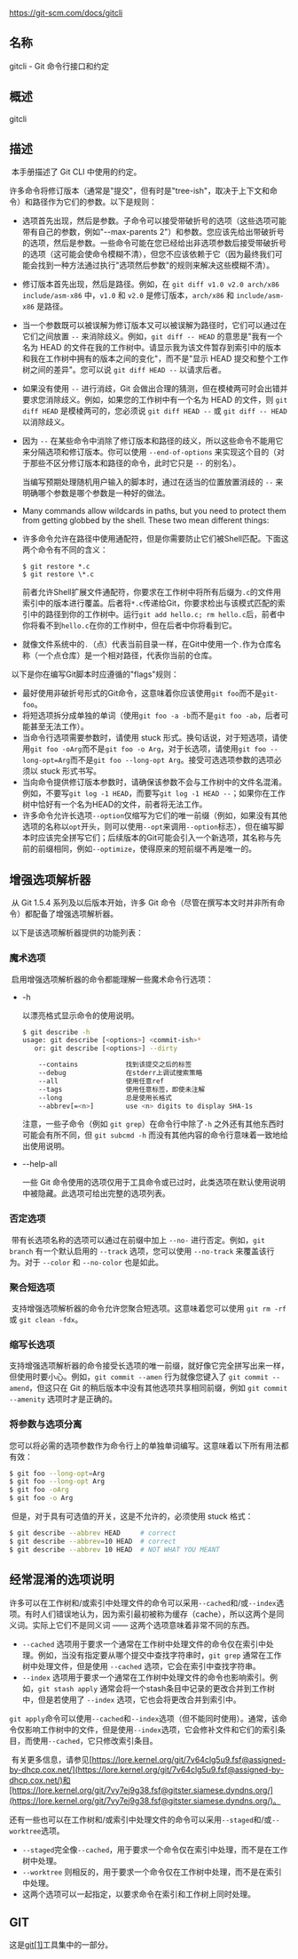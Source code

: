 https://git-scm.com/docs/gitcli

## 名称

gitcli - Git 命令行接口和约定

## 概述

gitcli

## 描述

​	本手册描述了 Git CLI 中使用的约定。

​	许多命令将修订版本（通常是"提交"，但有时是"tree-ish"，取决于上下文和命令）和路径作为它们的参数。以下是规则：

- 选项首先出现，然后是参数。子命令可以接受带破折号的选项（这些选项可能带有自己的参数，例如"--max-parents 2"）和参数。您应该先给出带破折号的选项，然后是参数。一些命令可能在您已经给出非选项参数后接受带破折号的选项（这可能会使命令模糊不清），但您不应该依赖于它（因为最终我们可能会找到一种方法通过执行"选项然后参数"的规则来解决这些模糊不清）。

- 修订版本首先出现，然后是路径。例如，在 `git diff v1.0 v2.0 arch/x86 include/asm-x86` 中，`v1.0` 和 `v2.0` 是修订版本，`arch/x86` 和 `include/asm-x86` 是路径。

- 当一个参数既可以被误解为修订版本又可以被误解为路径时，它们可以通过在它们之间放置 `--` 来消除歧义。例如，`git diff -- HEAD` 的意思是"我有一个名为 HEAD 的文件在我的工作树中。请显示我为该文件暂存到索引中的版本和我在工作树中拥有的版本之间的变化"，而不是"显示 HEAD 提交和整个工作树之间的差异"。您可以说 `git diff HEAD --` 以请求后者。

- 如果没有使用 `--` 进行消歧，Git 会做出合理的猜测，但在模棱两可时会出错并要求您消除歧义。例如，如果您的工作树中有一个名为 HEAD 的文件，则 `git diff HEAD` 是模棱两可的，您必须说 `git diff HEAD --` 或 `git diff -- HEAD` 以消除歧义。

- 因为 `--` 在某些命令中消除了修订版本和路径的歧义，所以这些命令不能用它来分隔选项和修订版本。你可以使用 `--end-of-options` 来实现这个目的（对于那些不区分修订版本和路径的命令，此时它只是 `--` 的别名）。

  当编写预期处理随机用户输入的脚本时，通过在适当的位置放置消歧的 `--` 来明确哪个参数是哪个参数是一种好的做法。

- Many commands allow wildcards in paths, but you need to protect them from getting globbed by the shell. These two mean different things:

- 许多命令允许在路径中使用通配符，但是你需要防止它们被Shell匹配。下面这两个命令有不同的含义：

  ```
  $ git restore *.c
  $ git restore \*.c
  ```

  前者允许Shell扩展文件通配符，你要求在工作树中将所有后缀为`.c`的文件用索引中的版本进行覆盖。后者将`*.c`传递给Git，你要求检出与该模式匹配的索引中的路径到你的工作树中。运行`git add hello.c; rm hello.c`后，前者中你将看不到`hello.c`在你的工作树中，但在后者中你将看到它。

- 就像文件系统中的`.`（点）代表当前目录一样，在Git中使用一个`.`作为仓库名称（一个点仓库）是一个相对路径，代表你当前的仓库。


​	以下是你在编写Git脚本时应遵循的"flags"规则：

- 最好使用非破折号形式的Git命令，这意味着你应该使用`git foo`而不是`git-foo`。
- 将短选项拆分成单独的单词（使用`git foo -a -b`而不是`git foo -ab`，后者可能甚至无法工作）。
- 当命令行选项需要参数时，请使用 stuck 形式。换句话说，对于短选项，请使用`git foo -oArg`而不是`git foo -o Arg`，对于长选项，请使用`git foo --long-opt=Arg`而不是`git foo --long-opt Arg`。接受可选选项参数的选项必须以 stuck 形式书写。
- 当向命令提供修订版本参数时，请确保该参数不会与工作树中的文件名混淆。例如，不要写`git log -1 HEAD`，而要写`git log -1 HEAD --`；如果你在工作树中恰好有一个名为HEAD的文件，前者将无法工作。
- 许多命令允许长选项`--option`仅缩写为它们的唯一前缀（例如，如果没有其他选项的名称以`opt`开头，则可以使用`--opt`来调用`--option`标志），但在编写脚本时应该完全拼写它们；后续版本的Git可能会引入一个新选项，其名称与先前的前缀相同，例如`--optimize`，使得原来的短前缀不再是唯一的。

## 增强选项解析器 

​	从 Git 1.5.4 系列及以后版本开始，许多 Git 命令（尽管在撰写本文时并非所有命令）都配备了增强选项解析器。

​	以下是该选项解析器提供的功能列表：

### 魔术选项 

​	启用增强选项解析器的命令都能理解一些魔术命令行选项：

- -h

  以漂亮格式显示命令的使用说明。

  ```bash
  $ git describe -h
  usage: git describe [<options>] <commit-ish>*
     or: git describe [<options>] --dirty
  
      --contains            找到该提交之后的标签
      --debug               在stderr上调试搜索策略
      --all                 使用任意ref
      --tags                使用任意标签，即使未注解
      --long                总是使用长格式
      --abbrev[=<n>]        use <n> digits to display SHA-1s
  ```

  注意，一些子命令（例如 `git grep`）在命令行中除了`-h` 之外还有其他东西时可能会有所不同，但 `git subcmd -h` 而没有其他内容的命令行意味着一致地给出使用说明。

- --help-all

  一些 Git 命令使用的选项仅用于工具命令或已过时，此类选项在默认使用说明中被隐藏。此选项可给出完整的选项列表。

### 否定选项 

​	带有长选项名称的选项可以通过在前缀中加上 `--no-` 进行否定。例如，`git branch` 有一个默认启用的 `--track` 选项，您可以使用 `--no-track` 来覆盖该行为。对于 `--color` 和 `--no-color` 也是如此。

### 聚合短选项 

​	支持增强选项解析器的命令允许您聚合短选项。这意味着您可以使用 `git rm -rf` 或 `git clean -fdx`。

### 缩写长选项 

​	支持增强选项解析器的命令接受长选项的唯一前缀，就好像它完全拼写出来一样，但使用时要小心。例如，`git commit --amen` 行为就像您键入了 `git commit --amend`，但这只在 Git 的稍后版本中没有其他选项共享相同前缀，例如 `git commit --amenity` 选项时才是正确的。

### 将参数与选项分离 

​	您可以将必需的选项参数作为命令行上的单独单词编写。这意味着以下所有用法都有效：

``` bash
$ git foo --long-opt=Arg
$ git foo --long-opt Arg
$ git foo -oArg
$ git foo -o Arg
```

​	但是，对于具有可选值的开关，这是不允许的，必须使用 stuck 格式：

``` bash
$ git describe --abbrev HEAD     # correct
$ git describe --abbrev=10 HEAD  # correct
$ git describe --abbrev 10 HEAD  # NOT WHAT YOU MEANT
```

## 经常混淆的选项说明 

​	许多可以在工作树和/或索引中处理文件的命令可以采用`--cached`和/或`--index`选项。有时人们错误地认为，因为索引最初被称为缓存（cache），所以这两个是同义词。实际上它们不是同义词 —— 这两个选项意味着非常不同的东西。

- `--cached` 选项用于要求一个通常在工作树中处理文件的命令仅在索引中处理。例如，当没有指定要从哪个提交中查找字符串时，`git grep` 通常在工作树中处理文件，但是使用 `--cached` 选项，它会在索引中查找字符串。
- `--index` 选项用于要求一个通常在工作树中处理文件的命令也影响索引。例如，`git stash apply` 通常会将一个stash条目中记录的更改合并到工作树中，但是若使用了 `--index` 选项，它也会将更改合并到索引中。

​	`git apply`命令可以使用`--cached`和`--index`选项（但不能同时使用）。通常，该命令仅影响工作树中的文件，但是使用`--index`选项，它会修补文件和它们的索引条目，而使用`--cached`，它只修改索引条目。

​	有关更多信息，请参见[https://lore.kernel.org/git/7v64clg5u9.fsf@assigned-by-dhcp.cox.net/](https://lore.kernel.org/git/7v64clg5u9.fsf@assigned-by-dhcp.cox.net/)和[https://lore.kernel.org/git/7vy7ej9g38.fsf@gitster.siamese.dyndns.org/](https://lore.kernel.org/git/7vy7ej9g38.fsf@gitster.siamese.dyndns.org/)。

​	还有一些也可以在工作树和/或索引中处理文件的命令可以采用`--staged`和/或`--worktree`选项。

- `--staged`完全像`--cached`，用于要求一个命令仅在索引中处理，而不是在工作树中处理。
- `--worktree` 则相反的，用于要求一个命令仅在工作树中处理，而不是在索引中处理。
- 这两个选项可以一起指定，以要求命令在索引和工作树上同时处理。

## GIT

  这是[git[1]](../../Git)工具集中的一部分。